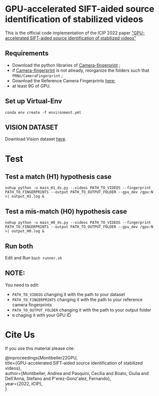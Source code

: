 # GPU-accelerated SIFT-aided source identification of stabilized videos

This is the official code implementation of the ICIP 2022 paper ["GPU-accelerated SIFT-aided source identification of stabilized videos"]()

## Requirements

- Download the python libraries of [Camera-fingerprint](https://dde.binghamton.edu/download/camera_fingerprint/) ;
 - if [Camera-fingerprint](https://dde.binghamton.edu/download/camera_fingerprint/) is not already, reorganize the folders such that ```PRNU/CameraFingerprint``` ;
 - Download the Reference Camera Fingerprints [here](https://drive.google.com/drive/folders/1q6FpTvP5FYsgaQf5kbC3vjuT6s8jbmxs?usp=sharing);
 - at least 9G of GPU.
## Set up Virtual-Env
```
conda env create -f environment.yml
```
## VISION DATASET

Download Vision dataset [here](https://lesc.dinfo.unifi.it/en/datasets).

# Test

## Test a match (H1) hypothesis case
```
nohup python -u main_H1_ds.py --videos PATH_TO_VIDEOS --fingerprint PATH_TO_FINGERPRINTS --output PATH_TO_OUTPUT_FOLDER --gpu_dev /gpu:N >| output_H1.log & 
```

## Test a mis-match (H0) hypothesis case
```
nohup python -u main_H0_ds.py --videos PATH_TO_VIDEOS --fingerprint PATH_TO_FINGERPRINTS --output PATH_TO_OUTPUT_FOLDER --gpu_dev /gpu:N >| output_H0.log & 
```

## Run both
Edit and Run ```bash runner.sh```

## NOTE:
You need to edit:
- ```PATH_TO_VIDEOS``` changing it with the path to your dataset
- ```PATH_TO_FINGERPRINTS``` changing it with the path to your reference camera fingerprints
- ```PATH_TO_OUTPUT_FOLDER``` changing it with the path to your output folder
- ```N``` chaging it with your GPU ID

# Cite Us
If you use this material please cite: 

@inproceedings{Montibeller22GPU, \
  title={GPU-accelerated SIFT-aided source identification of stabilized videos}, \
  author={Montibeller, Andrea and Pasquini, Cecilia and Boato, Giulia and Dell'Anna, Stefano and P\'erez-Gonz\'alez, Fernando}, \
  year={2022, ICIP}, \
}

